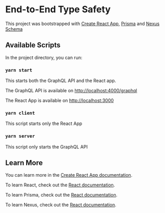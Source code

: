 # End-to-End Type Safety

This project was bootstrapped with [Create React App](https://github.com/facebook/create-react-app), [Prisma](https://prisma.io/) and [Nexus Schema](https://nexusjs.org/)

## Available Scripts

In the project directory, you can run:

### `yarn start`

This starts both the GraphQL API and the React app.

The GraphQL API is available on [http://localhost:4000/graphql](http://localhost:4000/graphql)

The React App is available on [http://localhost:3000](http://localhost:3000)

### `yarn client`

This script starts only the React App

### `yarn server`

This script only starts the GraphQL API



## Learn More

You can learn more in the [Create React App documentation](https://facebook.github.io/create-react-app/docs/getting-started).

To learn React, check out the [React documentation](https://reactjs.org/).

To learn Prisma, check out the [React documentation](https://prisma.io/).

To learn Nexus, check out the [React documentation](https://nexusjs.org/).
